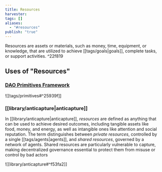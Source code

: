 ```yaml
---
title: Resources
harvester: 
tags: []
aliases:
  - "#resources"
publish: "true"
---
```


Resources are assets or materials, such as money, time, equipment, or knowledge, that are utilized to achieve [[tags/goals|goals]], complete tasks, or support activities. ^22f819

## Uses of "Resources"

### [DAO Primitives Framework](tags/primitives.md#^6d6e1a) 

![[tags/primitives#^25939f]]

### [[library/anticapture|anticapture]]

In [[library/anticapture|anticapture]], _resources_ are defined as anything that can be used to achieve desired outcomes, including tangible assets like food, money, and energy, as well as intangible ones like attention and social reputation. The term distinguishes between _private resources_, controlled by a single [[tags/agents|agents]], and _shared resources_, governed by a network of agents. Shared resources are particularly vulnerable to capture, making decentralized governance essential to protect them from misuse or control by bad actors

![[library/anticapture#^f53fa2]]